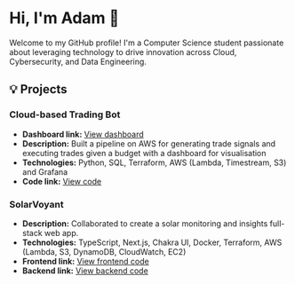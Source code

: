# Hi, I'm Adam 👋

Welcome to my GitHub profile! I'm a Computer Science student passionate about leveraging technology to drive innovation across Cloud, Cybersecurity, and Data Engineering.

## 💡 Projects
### **Cloud-based Trading Bot**
- **Dashboard link:** [View dashboard](https://adamalmansor.grafana.net/goto/Otd8RjKNR?orgId=1)
- **Description:** Built a pipeline on AWS for generating trade signals and executing trades given a budget with a dashboard for visualisation
- **Technologies:** Python, SQL, Terraform, AWS (Lambda, Timestream, S3) and Grafana
- **Code link:** [View code](https://github.com/AdamAlmansor1/AWSCoinTrader)

### **SolarVoyant**
- **Description:** Collaborated to create a solar monitoring and insights full-stack web app.
- **Technologies:** TypeScript, Next.js, Chakra UI, Docker, Terraform, AWS (Lambda, S3, DynamoDB, CloudWatch, EC2)
- **Frontend link:** [View frontend code](https://github.com/AdamAlmansor1/SolarVoyantFrontend)
- **Backend link:** [View backend code](https://github.com/AdamAlmansor1/SolarVoyantBackend)
